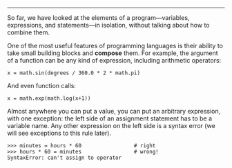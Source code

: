-----------

So far, we have looked at the elements of a program—variables, expressions, and statements—in isolation, without talking about how to combine them.

One of the most useful features of programming languages is their ability to take small building blocks and <span>**compose**</span> them. For example, the argument of a function can be any kind of expression, including arithmetic operators:

    x = math.sin(degrees / 360.0 * 2 * math.pi)

And even function calls:

    x = math.exp(math.log(x+1))

Almost anywhere you can put a value, you can put an arbitrary expression, with one exception: the left side of an assignment statement has to be a variable name. Any other expression on the left side is a syntax error (we will see exceptions to this rule later).

    >>> minutes = hours * 60                 # right
    >>> hours * 60 = minutes                 # wrong!
    SyntaxError: can't assign to operator

